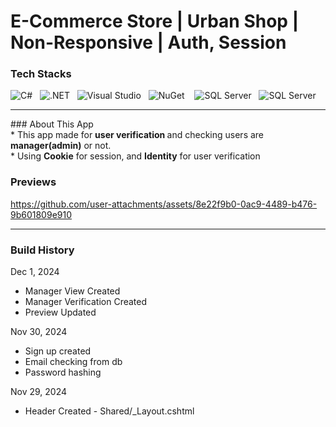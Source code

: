 # E-Commerce Store | Urban Shop | Non-Responsive | Auth, Session
### Tech Stacks
![C#](https://img.shields.io/badge/Language-C%23-%23239120?style=flat&logo=csharp) &nbsp;
![.NET](https://img.shields.io/badge/.NET-8.0-blueviolet?style=flat&logo=dotnet) &nbsp;
![Visual Studio](https://img.shields.io/badge/IDE-Visual%20Studio-5C2D91?style=flat&logo=visualstudio&logoColor=white) &nbsp;
![NuGet](https://img.shields.io/badge/NuGet-PackageManager-004880?style=flat&logo=nuget&logoColor=white) &nbsp;&nbsp;
![SQL Server](https://img.shields.io/badge/SQL%20Server-2022-CC2927?style=flat&logo=microsoft-sql-server&logoColor=white) &nbsp;
![SQL Server](https://img.shields.io/badge/RazorPages-512BD4?style=flat&logo=dotnet&logoColor=white)

<hr>
### About This App<br>
* This app made for <b> user verification </b> and checking users are <b>manager(admin)</b> or not. <br>
* Using <b>Cookie</b> for session, and <b>Identity</b> for user verification

### Previews

https://github.com/user-attachments/assets/8e22f9b0-0ac9-4489-b476-9b601809e910
<hr>

### Build History
Dec 1, 2024
- Manager View Created
- Manager Verification Created
- Preview Updated

Nov 30, 2024
- Sign up created
- Email checking from db
- Password hashing

Nov 29, 2024
* Header Created - Shared/_Layout.cshtml
